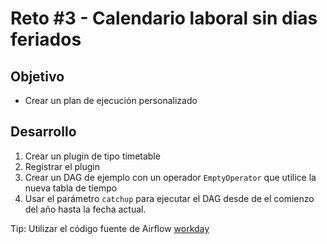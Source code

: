 # Reto #3 - Calendario laboral sin dias feriados

## Objetivo

* Crear un plan de ejecución personalizado

## Desarrollo

1. Crear un plugin de tipo timetable
2. Registrar el plugin
3. Crear un DAG de ejemplo con un operador `EmptyOperator` que utilice la nueva tabla de tiempo
4. Usar el parámetro `catchup` para ejecutar el DAG desde de el comienzo del año hasta la fecha actual.

Tip: Utilizar el código fuente de Airflow [workday](https://airflow.apache.org/docs/apache-airflow/stable/_modules/airflow/example_dags/plugins/workday.html)
